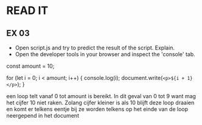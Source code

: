 # READ IT
## EX 03
* Open script.js and try to predict the result of the script. Explain.
* Open the developer tools in your browser and inspect the 'console' tab.

const amount = 10;

for (let i = 0; i < amount; i++) {
  console.log(i);
  document.write(`<p>${i + 1}</p>`);
}

een loop telt vanaf 0 tot amount is bereikt. In dit geval van 0 tot 9 want mag het cijfer 10 niet raken. 
 Zolang cijfer kleiner is als 10 blijft deze loop draaien en komt er telkens eentje bij
 ze worden telkens op het einde van de loop neergepend in het document
